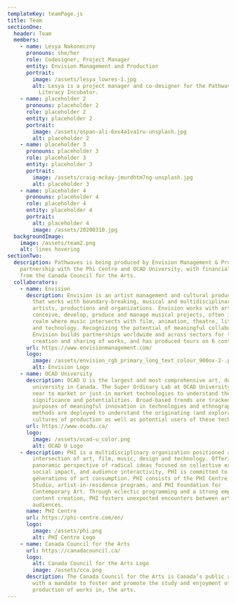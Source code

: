 ```yaml
---
templateKey: teamPage.js
title: Team
sectionOne:
  header: Team
  members:
    - name: Lesya Nakoneczny
      pronouns: she/her
      role: Codesigner, Project Manager
      entity: Envision Management and Production
      portrait:
        image: /assets/lesya_lowres-1.jpg
        alt: Lesya is a project manager and co-designer for the Pathwaves Digital
          Literacy Incubator.
    - name: placeholder 2
      pronouns: placeholder 2
      role: placeholder 2
      entity: placeholder 2
      portrait:
        image: /assets/ospan-ali-6xv4a1va1ru-unsplash.jpg
        alt: placeholder 2
    - name: placeholder 3
      pronouns: placeholder 3
      role: placeholder 3
      entity: placeholder 3
      portrait:
        image: /assets/craig-mckay-jmurdhtm7ng-unsplash.jpg
        alt: placeholder 3
    - name: placeholder 4
      pronouns: placeholder 4
      role: placeholder 4
      entity: placeholder 4
      portrait:
        alt: placeholder 4
        image: /assets/20200310.jpg
  backgroundImage:
    image: /assets/team2.png
    alt: lines hovering
sectionTwo:
  description: Pathwaves is being produced by Envision Management & Production in
    partnership with the Phi Centre and OCAD University, with financial support
    from the Canada Council for the Arts.
  collaborators:
    - name: Envision
      description: Envision is an artist management and cultural production company
        that works with boundary-breaking, musical and multidisciplinary
        artists, productions and organizations. Envision works with artists to
        conceive, develop, produce and manage musical projects, often in the
        realm where music intersects with film, animation, theatre, literature
        and technology. Recognizing the potential of meaningful collaborations,
        Envision builds partnerships worldwide and across sectors for the
        creation and sharing of works, and has produced tours on 6 continents.
      url: https://www.envisionmanagement.com/
      logo:
        image: /assets/envision_rgb_primary_long_text_colour_900ox-2-.png
        alt: Envision Logo
    - name: OCAD University
      description: OCAD U is the largest and most comprehensive art, design and media
        university in Canada. The Super Ordinary Lab at OCAD University looks at
        near to market or just-in market technologies to understand their social
        significance and potentialities. Broad-based trends are tracked for the
        purposes of meaningful innovation in technologies and ethnographic
        methods are deployed to understand the originating (and exploratory)
        cultures of production as well as potential users of these technologies.
      url: https://www.ocadu.ca/
      logo:
        image: /assets/ocad-u_color.png
        alt: OCAD U Logo
    - description: PHI is a multidisciplinary organization positioned at the
        intersection of art, film, music, design and technology. Offering a
        panoramic perspective of radical ideas focused on collective experience,
        social impact, and audience interactivity, PHI is committed to future
        generations of art consumption. PHI consists of the PHI Centre, PHI
        Studio, artist-in-residence programs, and PHI Foundation for
        Contemporary Art. Through eclectic programming and a strong emphasis on
        content creation, PHI fosters unexpected encounters between artists and
        audiences.
      name: PHI Centre
      url: https://phi-centre.com/en/
      logo:
        image: /assets/phi.png
        alt: PHI Centre Logo
    - name: Canada Council for the Arts
      url: https://canadacouncil.ca/
      logo:
        alt: Canada Council for the Arts Logo
        image: /assets/cca.png
      description: The Canada Council for the Arts is Canada’s public arts funder,
        with a mandate to foster and promote the study and enjoyment of, and the
        production of works in, the arts.
---
```

